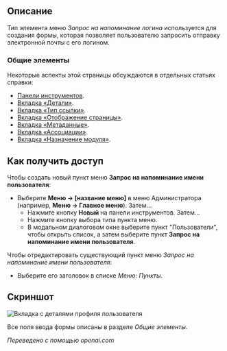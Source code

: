 <!-- Filename: Help4.x:Menu_Item:_Username_Reminder_Request / Display title: Запрос на Напоминание Имени Пользователя  -->

## Описание

Тип элемента меню *Запрос на напоминание логина* используется для создания формы, которая позволяет пользователю запросить отправку электронной почты с его логином.

### Общие элементы

Некоторые аспекты этой страницы обсуждаются в отдельных статьях справки:

* [Панели инструментов](jdocmanual?article=help/common-elements/toolbars).
* [Вкладка «Детали»](jdocmanual?article=help/menu-items-common/menu-item-details).
* [Вкладка «Тип ссылки»](jdocmanual?article=help/menu-items-common/menu-item-link-type).
* [Вкладка «Отображение страницы»](jdocmanual?article=help/menu-items-common/menu-item-page-display).
* [Вкладка «Метаданные»](jdocmanual?article=help/menu-items-common/menu-item-metadata).
* [Вкладка «Ассоциации»](jdocmanual?article=help/common-elements/edit-associations).
* [Вкладка «Назначение модуля»](jdocmanual?article=help/menu-items-common/menu-item-module-assignment).

## Как получить доступ

Чтобы создать новый пункт меню **Запрос на напоминание имени пользователя**:

- Выберите **Меню → \[название меню\]** в меню Администратора (например, **Меню → Главное меню**). Затем...
  - Нажмите кнопку **Новый** на панели инструментов. Затем...
  - Нажмите кнопку выбора типа пункта меню.
  - В модальном диалоговом окне выберите пункт "Пользователи", чтобы открыть список, а затем выберите пункт **Запрос на напоминание имени пользователя**.

Чтобы отредактировать существующий пункт меню *Запрос на напоминание имени пользователя*:

- Выберите его заголовок в списке *Меню: Пункты*.

## Скриншот

![Вкладка с деталями профиля пользователя](../../../ru/images/menu-items/users-username-reminder-request-details-tab.png)

Все поля ввода формы описаны в разделе *Общие элементы*.

*Переведено с помощью openai.com*


